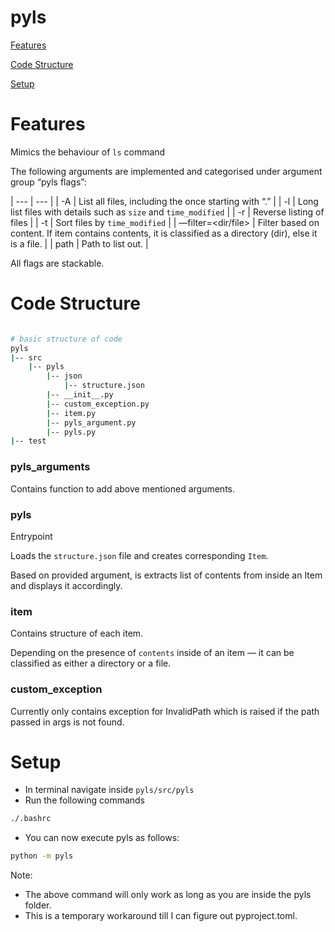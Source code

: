 # pyls

[Features](https://github.com/yusha-g/pyls?tab=readme-ov-file#features)

[Code Structure](https://github.com/yusha-g/pyls?tab=readme-ov-file#code-structure)

[Setup](https://github.com/yusha-g/pyls?tab=readme-ov-file#setup)


# Features

Mimics the behaviour of `ls` command

The following arguments are implemented and categorised under argument group “pyls flags”:

| --- | --- |
| -A | List all files, including the once starting with “.” |
| -l | Long list files with details such as `size` and `time_modified` |
| -r | Reverse listing of files |
| -t | Sort files by `time_modified` |
| —filter=<dir/file> | Filter based on content. If item contains contents, it is classified as a directory (dir), else it is a file. |
| path | Path to list out. |

All flags are stackable. 

# Code Structure

```bash

# basic structure of code
pyls
|-- src
    |-- pyls
        |-- json
            |-- structure.json
        |-- __init__.py
        |-- custom_exception.py
        |-- item.py
        |-- pyls_argument.py
        |-- pyls.py
|-- test
```

### pyls_arguments

Contains function to add above mentioned arguments. 

### pyls

Entrypoint

Loads the `structure.json` file and creates corresponding `Item`.

Based on provided argument, is extracts list of contents from inside an Item and displays it accordingly. 

### item

Contains structure of each item. 

Depending on the presence of `contents` inside of an item — it can be classified as either a directory or a file. 

### custom_exception

Currently only contains exception for InvalidPath which is raised if the path passed in args is not found. 

# Setup

- In terminal navigate inside `pyls/src/pyls`
- Run the following commands

```bash
./.bashrc
```

- You can now execute pyls as follows:

```bash
python -m pyls
```

Note:

- The above command will only work as long as you are inside the pyls folder.
- This is a temporary workaround till I can figure out pyproject.toml.